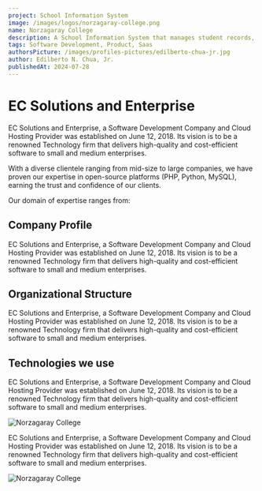 ```yaml
---
project: School Information System
image: /images/logos/norzagaray-college.png
name: Norzagaray College
description: A School Information System that manages student records, grades, and schedules.
tags: Software Development, Product, Saas
authorsPicture: /images/profiles-pictures/edilberto-chua-jr.jpg
author: Edilberto N. Chua, Jr.
publishedAt: 2024-07-28
---
```


# EC Solutions and Enterprise

EC Solutions and Enterprise, a Software Development Company and Cloud Hosting Provider was established on June 12, 2018. Its vision is to be a renowned Technology firm that delivers high-quality and cost-efficient software to small and medium enterprises.

With a diverse clientele ranging from mid-size to large companies, we have proven our expertise in open-source platforms (PHP, Python, MySQL), earning the trust and confidence of our clients.

Our domain of expertise ranges from:

## Company Profile

EC Solutions and Enterprise, a Software Development Company and Cloud Hosting Provider was established on June 12, 2018. Its vision is to be a renowned Technology firm that delivers high-quality and cost-efficient software to small and medium enterprises.

## Organizational Structure

EC Solutions and Enterprise, a Software Development Company and Cloud Hosting Provider was established on June 12, 2018. Its vision is to be a renowned Technology firm that delivers high-quality and cost-efficient software to small and medium enterprises.

## Technologies we use

EC Solutions and Enterprise, a Software Development Company and Cloud Hosting Provider was established on June 12, 2018. Its vision is to be a renowned Technology firm that delivers high-quality and cost-efficient software to small and medium enterprises.

![Norzagaray College](/images/backgrounds/placeholder-image.jpeg)

EC Solutions and Enterprise, a Software Development Company and Cloud Hosting Provider was established on June 12, 2018. Its vision is to be a renowned Technology firm that delivers high-quality and cost-efficient software to small and medium enterprises.

![Norzagaray College](/images/backgrounds/placeholder-image.jpeg)
